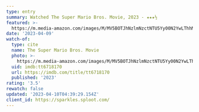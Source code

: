 ```yaml
---
type: entry
summary: Watched The Super Mario Bros. Movie, 2023 - ★★★½
featured: >-
  https://m.media-amazon.com/images/M/MV5BOTJhNzlmNzctNTU5Yy00N2YwLThhMjQtZDM0YjEzN2Y0ZjNhXkEyXkFqcGdeQXVyMTEwMTQ4MzU5._V1_SX300.jpg
date: '2023-04-09'
watch-of:
  type: cite
  name: The Super Mario Bros. Movie
  photo: >-
    https://m.media-amazon.com/images/M/MV5BOTJhNzlmNzctNTU5Yy00N2YwLThhMjQtZDM0YjEzN2Y0ZjNhXkEyXkFqcGdeQXVyMTEwMTQ4MzU5._V1_SX300.jpg
  uid: imdb:tt6718170
  url: https://imdb.com/title/tt6718170
  published: '2023'
rating: '3.5'
rewatch: false
updated: '2023-04-10T04:39:29.154Z'
client_id: https://sparkles.sploot.com/
---
```

